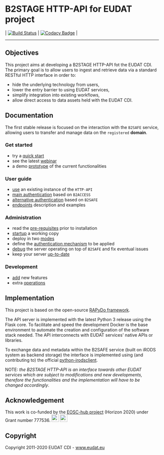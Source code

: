 # B2STAGE HTTP-API for EUDAT project

| [![Build Status](https://travis-ci.com/EUDAT-B2STAGE/http-api.svg?branch=master)](https://travis-ci.com/EUDAT-B2STAGE/http-api) | [![Codacy Badge](https://api.codacy.com/project/badge/Grade/3d59eae46ec040008a99116396229dff)](https://www.codacy.com/app/EUDAT/http-api?utm_source=github.com&amp;utm_medium=referral&amp;utm_content=EUDAT-B2STAGE/http-api&amp;utm_campaign=Badge_Grade) |

---

## Objectives ##

This project aims at developing a B2STAGE HTTP-API fot the EUDAT CDI.
The primary goal is to allow users to ingest and retrieve data via a standard RESTful HTTP interface in order to:

-   hide the underlying technology from users,
-   lower the entry barrier to using EUDAT services,
-   simplify integration into existing workflows,
-   allow direct access to data assets held with the EUDAT CDI.


## Documentation ##

The first stable release is focused on the interaction with the `B2SAFE` service, allowing users to transfer and manage data on the `registered` **domain**.

### Get started ###

-   try a [quick start](docs/quick_start.md)
-   see the latest [webinar](https://pdonorio.github.io/chapters/webinars/b2stage)
-   a demo [prototype](docs/prototype.md) of the current functionalities

### User guide ###

-   [use](docs/user/user.md) an existing instance of the `HTTP-API`
-   [main authentication](docs/user/authentication.md) based on `B2ACCESS`
-   [alternative authentication](docs/user/authentication_b2safe.md) based on `B2SAFE`
-   [endpoints](docs/user/endpoints.md) description and examples

### Administration ###

-   read the [pre-requisites](docs/deploy/preq.md) prior to installation
-   [startup](docs/deploy/startup.md) a working copy
-   deploy in two [modes](docs/deploy/modes.md)
-   define the [authentication mechanism](docs/deploy/authentication.md) to be applied
-   [debug](docs/deploy/debugging.md) the server operating on top of `B2SAFE` and fix eventual issues
-   keep your server [up-to-date](docs/deploy/updates.md)

### Development ###

-   [add](docs/development/development.md) new features
-   extra [operations](docs/development/operations.md)


## Implementation ##

This project is based on the open-source [RAPyDo framework](https://github.com/rapydo).

The API server is implemented with the latest Python 3 release using the Flask core. To facilitate and speed the development Docker is the base environment to automate the creation and configuration of the software stack needed.
The API interconnects with EUDAT services' native APIs or libraries.

To exchange data and metadata within the B2SAFE service (built on iRODS system as backend storage) the interface is implemented using (and contributing to) the official [python-irodsclient](https://github.com/irods/python-irodsclient).

NOTE: *the B2STAGE HTTP-API is an interface towards other EUDAT services which are subject to modifications and new developments, therefore the functionalities and the implementation will have to be changed accordingly*.

## Acknowledgement

This work is co-funded by the [EOSC-hub project](http://eosc-hub.eu/) (Horizon 2020) under Grant number 777536.
<img src="https://wiki.eosc-hub.eu/download/attachments/1867786/eu%20logo.jpeg?version=1&modificationDate=1459256840098&api=v2" height="24">
<img src="https://wiki.eosc-hub.eu/download/attachments/18973612/eosc-hub-web.png?version=1&modificationDate=1516099993132&api=v2" height="24">

## Copyright ##

Copyright 2011-2020 EUDAT CDI - www.eudat.eu
